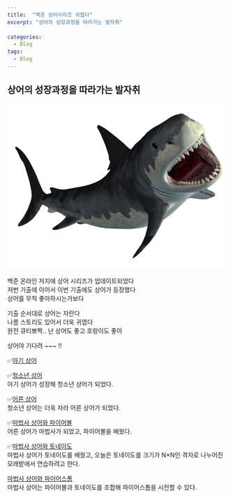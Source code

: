 ```yaml
---
title:  "백준 상어시리즈 귀엽다"
excerpt: "상어의 성장과정을 따라가는 발자취"

categories:
  - Blog
tags:
  - Blog
---
```

## 상어의 성장과정을 따라가는 발자취  
![shark](/assets/images/post/201021-0.png)  

백준 온라인 저지에 상어 시리즈가 업데이트되었다  
저번 기출에 이어서 이번 기출에도 상어가 등장했다  
상어를 무척 좋아하시는가보다  

기출 순서대로 상어는 자란다  
나름 스토리도 있어서 더욱 귀엽다  
완전 큐티뽀짝.. 난 상어도 좋고 호랑이도 좋아  


상어야 기다려 ~~~ !!  

✅[아기 상어](https://www.acmicpc.net/problem/16236)  


✅[청소년 상어](https://www.acmicpc.net/problem/19236)  
아기 상어가 성장해 청소년 상어가 되었다.  


✅[어른 상어](https://www.acmicpc.net/problem/19237)  
청소년 상어는 더욱 자라 어른 상어가 되었다.  

✅[마법사 상어와 파이어볼](https://www.acmicpc.net/problem/20056)  
어른 상어가 마법사가 되었고, 파이어볼을 배웠다.  

✅[마법사 상어와 토네이도](https://www.acmicpc.net/problem/20057)  
마법사 상어가 토네이도를 배웠고, 오늘은 토네이도를 크기가 N×N인 격자로 나누어진 모래밭에서 연습하려고 한다.   

[마법사 상어와 파이어스톰](https://www.acmicpc.net/problem/20058)  
마법사 상어는 파이어볼과 토네이도를 조합해 파이어스톰을 시전할 수 있다.   
